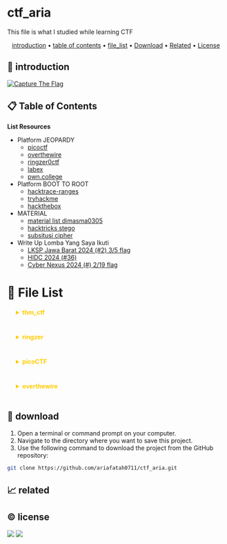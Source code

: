 # ctf_aria

This file is what I studied while learning CTF

<p align="center">
  <a href="#introduction">introduction</a> •
  <a href="#table-of-contents">table of contents</a> •
  <a href="#file-list">file_list</a> •
  <a href="#download">Download</a> •
  <a href="#related">Related</a> •
  <a href="#license">License</a>
</p>

<p id="introduction"></p>

## 🚀 introduction

<p align="left"> 
  <a href="#">
    <img alt="Capture The Flag" src="https://img.shields.io/badge/-Capture%20The%20Flag-FF5733?style=flat-square&logo=flag&logoColor=white" />
  </a>
</p>

<p id="table-of-contents"></p>

## 📋 Table of Contents

<b>List Resources</b>

<ul>
  <li>Platform JEOPARDY<ul>
    <li><a href="https://play.picoctf.org">picoctf</a></li>
    <li><a href="https://overthewire.org">overthewire</a></li>
    <li><a href="https://ringzer0ctf.com">ringzer0ctf</a></li>
    <li><a href="https://labex.io">labex</a></li>
    <li><a href="https://pwn.college">pwn.college</a></li>
  </ul></li>
  <li>Platform BOOT TO ROOT<ul>
    <li><a href="https://hacktrace-ranges.id">hacktrace-ranges</a></li>
    <li><a href="https://tryhackme.com">tryhackme</a></li>
    <li><a href="https:/www.hackthebox.com">hackthebox</a></li>
  </ul></li>
  <li>MATERIAL<ul>
    <li><a href="https://dimasma0305.github.io/Cyber-Security-Learning-Resources/Resource_List/Link_Bermanfaat">material list dimasma0305</a></li>
    <li><a href="https://book.hacktricks.xyz/crypto-and-stego/stego-tricks">hacktricks stego</a></li>
    <li><a href="https://www.quipqiup.com/">subsitusi cipher</a></li>
  </ul></li>
   <li>Write Up Lomba Yang Saya Ikuti<ul>
    <li><a href="https://drive.google.com/drive/folders/1vyxHyRjd-YIiS12Yys3Tfl03jCzN8Q5a?usp=sharing">LKSP Jawa Barat 2024 (#2) 3/5 flag</a></li>
    <li><a href="https://drive.google.com/drive/folders/1BdVNx5qjON1tRhbKsVNTvZAf4j1kbIcK?usp=sharing">HIDC 2024 (#36)</a></li>
    <li><a href="https://drive.google.com/drive/folders/1tWKEWgygs_bMwF3wFQvLpKDsLTb0dqCA?usp=sharing">Cyber Nexus 2024 (#) 2/19 flag</a></li>
  </ul></li>
</ul>

<p id="file-list"></p>

# 📄 File List

<details>
<summary style='margin: 20px; color: #fc0;'><b>thm_ctf</b></summary>
<ul>
  <li><a href='thm_ctf/E1_bounty%20hacker.md'>E1_bounty hacker</a></li>
  <li><a href='thm_ctf/E1_rootme.md'>E1_rootme</a></li>
  <li><a href='thm_ctf/E2_basic_pentesting.md'>E2_basic_pentesting</a></li>
  <li><a href='thm_ctf/_step_by_step.md'>_step_by_step</a></li>
</ul>
</details>

<details>
<summary style='margin: 20px; color: #fc0;'><b>ringzer</b></summary>
<details>
<summary><b>Jail_Escaping</b></summary>
<ul>
  <li><a href='ringzer/Jail_Escaping/bash%20jail%201.md'>bash jail 1</a></li>
  <li><a href='ringzer/Jail_Escaping/bash%20jail%202.md'>bash jail 2</a></li>
  <li><a href='ringzer/Jail_Escaping/bash%20jail%203%20un.md'>bash jail 3 un</a></li>
</ul>
</details>

<details>
<summary><b>cryptography</b></summary>
<ul>
  <li><a href='ringzer/cryptography/1_File%20recovery.md'>1_File recovery</a></li>
  <li><a href='ringzer/cryptography/1_Some%20martian%20message.md'>1_Some martian message</a></li>
  <li><a href='ringzer/cryptography/1_You%20re%20drunk.md'>1_You re drunk</a></li>
  <li><a href='ringzer/cryptography/2_Martian%20message%20part%202.md'>2_Martian message part 2</a></li>
  <li><a href='ringzer/cryptography/2_Public%20key%20recovery.md'>2_Public key recovery</a></li>
  <li><a href='ringzer/cryptography/3_I%20Lost%20my%20password%20can%20you%20find%20it.md'>3_I Lost my password can you find it</a></li>
  <li><a href='ringzer/cryptography/3_Martian%20message%20part%203.md'>3_Martian message part 3</a></li>
  <li><a href='ringzer/cryptography/4_Encrypted%20ZIP%20un.md'>4_Encrypted ZIP un</a></li>
</ul>
</details>

</details>

<details>
<summary style='margin: 20px; color: #fc0;'><b>picoCTF</b></summary>
<details>
<summary><b>web_exploit</b></summary>
<ul>
  <li><a href='picoCTF/web_exploit/E_Bookmarklet.md'>E_Bookmarklet</a></li>
  <li><a href='picoCTF/web_exploit/E_Cookies.md'>E_Cookies</a></li>
  <li><a href='picoCTF/web_exploit/E_GET_aHEAD.md'>E_GET_aHEAD</a></li>
  <li><a href='picoCTF/web_exploit/E_Includes.md'>E_Includes</a></li>
  <li><a href='picoCTF/web_exploit/E_Insp3ct0r.md'>E_Insp3ct0r</a></li>
  <li><a href='picoCTF/web_exploit/E_Inspect_HTML.md'>E_Inspect_HTML</a></li>
  <li><a href='picoCTF/web_exploit/E_IntroToBurp.md'>E_IntroToBurp</a></li>
  <li><a href='picoCTF/web_exploit/E_Local%20Authority.md'>E_Local Authority</a></li>
  <li><a href='picoCTF/web_exploit/E_Scavenger%20Hunt.md'>E_Scavenger Hunt</a></li>
  <li><a href='picoCTF/web_exploit/E_Unminify.md'>E_Unminify</a></li>
  <li><a href='picoCTF/web_exploit/E_WebDecode.md'>E_WebDecode</a></li>
  <li><a href='picoCTF/web_exploit/E_dont-use-client-side.md'>E_dont-use-client-side</a></li>
  <li><a href='picoCTF/web_exploit/E_logon.md'>E_logon</a></li>
  <li><a href='picoCTF/web_exploit/E_where%20are%20the%20robots.md'>E_where are the robots</a></li>
  <li><a href='picoCTF/web_exploit/M_picobrowser.md'>M_picobrowser</a></li>
</ul>
</details>

<details>
<summary><b>reverse</b></summary>
<ul>
  <li><a href='picoCTF/reverse/E_Transformation.md'>E_Transformation</a></li>
  <li><a href='picoCTF/reverse/E_vault-door-training.md'>E_vault-door-training</a></li>
  <li><a href='picoCTF/reverse/M_GDB%20baby%20step%201.md'>M_GDB baby step 1</a></li>
  <li><a href='picoCTF/reverse/M_Packer.md'>M_Packer</a></li>
  <li><a href='picoCTF/reverse/M_un_GDB%20baby%20step%202.md'>M_un_GDB baby step 2</a></li>
</ul>
</details>

<details>
<summary><b>forensics</b></summary>
<ul>
  <li><a href='picoCTF/forensics/E_CanYouSee.md'>E_CanYouSee</a></li>
  <li><a href='picoCTF/forensics/E_Glory%20of%20the%20Garden.md'>E_Glory of the Garden</a></li>
  <li><a href='picoCTF/forensics/E_Scan%20Surprise.md'>E_Scan Surprise</a></li>
  <li><a href='picoCTF/forensics/E_Secret%20of%20the%20Polyglot.md'>E_Secret of the Polyglot</a></li>
  <li><a href='picoCTF/forensics/E_Verify.md'>E_Verify</a></li>
  <li><a href='picoCTF/forensics/E_information.md'>E_information</a></li>
  <li><a href='picoCTF/forensics/M_un_PcapPoisoning.md'>M_un_PcapPoisoning</a></li>
</ul>
</details>

<details>
<summary><b>cryptography</b></summary>
<ul>
  <li><a href='picoCTF/cryptography/E_13.md'>E_13</a></li>
  <li><a href='picoCTF/cryptography/E_Mod%2026.md'>E_Mod 26</a></li>
  <li><a href='picoCTF/cryptography/E_The%20Numbers.md'>E_The Numbers</a></li>
  <li><a href='picoCTF/cryptography/E_interencdec.md'>E_interencdec</a></li>
  <li><a href='picoCTF/cryptography/M_Easy1.md'>M_Easy1</a></li>
  <li><a href='picoCTF/cryptography/M_Mind%20your%20Ps%20and%20Qs.md'>M_Mind your Ps and Qs</a></li>
  <li><a href='picoCTF/cryptography/M_Mr-Worldwide.md'>M_Mr-Worldwide</a></li>
  <li><a href='picoCTF/cryptography/M_So%20Meta.md'>M_So Meta</a></li>
  <li><a href='picoCTF/cryptography/M_Vigenere.md'>M_Vigenere</a></li>
  <li><a href='picoCTF/cryptography/M_caesar.md'>M_caesar</a></li>
  <li><a href='picoCTF/cryptography/M_rotation.md'>M_rotation</a></li>
  <li><a href='picoCTF/cryptography/M_substitution0.md'>M_substitution0</a></li>
  <li><a href='picoCTF/cryptography/M_substitution1.md'>M_substitution1</a></li>
  <li><a href='picoCTF/cryptography/M_substitution2.md'>M_substitution2</a></li>
  <li><a href='picoCTF/cryptography/M_un_Mini%20RSA.md'>M_un_Mini RSA</a></li>
  <li><a href='picoCTF/cryptography/M_un_morse-code.md'>M_un_morse-code</a></li>
</ul>
</details>

<details>
<summary><b>general</b></summary>
<ul>
  <li><a href='picoCTF/general/E_2Warm.md'>E_2Warm</a></li>
  <li><a href='picoCTF/general/E_Bases.md'>E_Bases</a></li>
  <li><a href='picoCTF/general/E_Big%20Zip.md'>E_Big Zip</a></li>
  <li><a href='picoCTF/general/E_Binary%20Search.md'>E_Binary Search</a></li>
  <li><a href='picoCTF/general/E_Blame%20Game.md'>E_Blame Game</a></li>
  <li><a href='picoCTF/general/E_Codebook.md'>E_Codebook</a></li>
  <li><a href='picoCTF/general/E_Collaborative%20Development.md'>E_Collaborative Development</a></li>
  <li><a href='picoCTF/general/E_Commitment%20Issues.md'>E_Commitment Issues</a></li>
  <li><a href='picoCTF/general/E_First%20Find.md'>E_First Find</a></li>
  <li><a href='picoCTF/general/E_First%20Grep.md'>E_First Grep</a></li>
  <li><a href='picoCTF/general/E_Glitch%20Cat.md'>E_Glitch Cat</a></li>
  <li><a href='picoCTF/general/E_HashingJobApp.md'>E_HashingJobApp</a></li>
  <li><a href='picoCTF/general/E_Lets%20Warm%20Up.md'>E_Lets Warm Up</a></li>
  <li><a href='picoCTF/general/E_Magikarp%20Ground%20Mission.md'>E_Magikarp Ground Mission</a></li>
  <li><a href='picoCTF/general/E_Nice%20netcat.md'>E_Nice netcat</a></li>
  <li><a href='picoCTF/general/E_Obedient%20Cat.md'>E_Obedient Cat</a></li>
  <li><a href='picoCTF/general/E_PW%20Crack%201.md'>E_PW Crack 1</a></li>
  <li><a href='picoCTF/general/E_PW%20Crack%202.md'>E_PW Crack 2</a></li>
  <li><a href='picoCTF/general/E_Python%20Wrangling.md'>E_Python Wrangling</a></li>
  <li><a href='picoCTF/general/E_Static%20aint%20always%20noise.md'>E_Static aint always noise</a></li>
  <li><a href='picoCTF/general/E_Super%20SSH.md'>E_Super SSH</a></li>
  <li><a href='picoCTF/general/E_Tab,%20Tab,%20Attack.md'>E_Tab, Tab, Attack</a></li>
  <li><a href='picoCTF/general/E_Time%20Machine.md'>E_Time Machine</a></li>
  <li><a href='picoCTF/general/E_Warmed%20Up.md'>E_Warmed Up</a></li>
  <li><a href='picoCTF/general/E_Wave%20a%20flag.md'>E_Wave a flag</a></li>
  <li><a href='picoCTF/general/E_binhexa.md'>E_binhexa</a></li>
  <li><a href='picoCTF/general/E_convertme.py.md'>E_convertme.py</a></li>
  <li><a href='picoCTF/general/E_endianness.md'>E_endianness</a></li>
  <li><a href='picoCTF/general/E_fixme1.py.md'>E_fixme1.py</a></li>
  <li><a href='picoCTF/general/E_fixme2.py.md'>E_fixme2.py</a></li>
  <li><a href='picoCTF/general/E_repetitions.md'>E_repetitions</a></li>
  <li><a href='picoCTF/general/E_runme.py.md'>E_runme.py</a></li>
  <li><a href='picoCTF/general/E_strings%20it.md'>E_strings it</a></li>
  <li><a href='picoCTF/general/E_whats%20a%20net%20cat.md'>E_whats a net cat</a></li>
  <li><a href='picoCTF/general/M_ASCII%20Numbers.md'>M_ASCII Numbers</a></li>
  <li><a href='picoCTF/general/M_Based.md'>M_Based</a></li>
  <li><a href='picoCTF/general/M_PW%20Crack%203.md'>M_PW Crack 3</a></li>
  <li><a href='picoCTF/general/M_PW%20Crack%204.md'>M_PW Crack 4</a></li>
  <li><a href='picoCTF/general/M_PW%20Crack%205.md'>M_PW Crack 5</a></li>
  <li><a href='picoCTF/general/M_Permissions.md'>M_Permissions</a></li>
  <li><a href='picoCTF/general/M_Serpentine.md'>M_Serpentine</a></li>
  <li><a href='picoCTF/general/M_Specialer.md'>M_Specialer</a></li>
  <li><a href='picoCTF/general/M_chrono.md'>M_chrono</a></li>
  <li><a href='picoCTF/general/M_flag_shop.md'>M_flag_shop</a></li>
  <li><a href='picoCTF/general/M_plumbing.md'>M_plumbing</a></li>
  <li><a href='picoCTF/general/M_un_Special.md'>M_un_Special</a></li>
  <li><a href='picoCTF/general/M_useless.md'>M_useless</a></li>
</ul>
</details>

</details>

<details>
<summary style='margin: 20px; color: #fc0;'><b>overthewire</b></summary>
<details>
<summary><b>leviathan</b></summary>
<ul>
  <li><a href='overthewire/leviathan/level%2001.md'>level 01</a></li>
  <li><a href='overthewire/leviathan/level%2002%20un.md'>level 02 un</a></li>
</ul>
</details>

<details>
<summary><b>natas</b></summary>
<ul>
  <li><a href='overthewire/natas/level%2000.md'>level 00</a></li>
  <li><a href='overthewire/natas/level%2001.md'>level 01</a></li>
  <li><a href='overthewire/natas/level%2002.md'>level 02</a></li>
  <li><a href='overthewire/natas/level%2003.md'>level 03</a></li>
  <li><a href='overthewire/natas/level%2004.md'>level 04</a></li>
  <li><a href='overthewire/natas/level%2005.md'>level 05</a></li>
  <li><a href='overthewire/natas/level%2006.md'>level 06</a></li>
  <li><a href='overthewire/natas/level%2007.md'>level 07</a></li>
  <li><a href='overthewire/natas/level%2008.md'>level 08</a></li>
  <li><a href='overthewire/natas/level%2009.md'>level 09</a></li>
  <li><a href='overthewire/natas/level%2010.md'>level 10</a></li>
  <li><a href='overthewire/natas/level%2011.md'>level 11</a></li>
  <li><a href='overthewire/natas/level%2012.md'>level 12</a></li>
  <li><a href='overthewire/natas/level%2013.md'>level 13</a></li>
  <li><a href='overthewire/natas/level%2014.md'>level 14</a></li>
  <li><a href='overthewire/natas/level%2015.md'>level 15</a></li>
  <li><a href='overthewire/natas/level%2016.md'>level 16</a></li>
  <li><a href='overthewire/natas/level%2017.md'>level 17</a></li>
  <li><a href='overthewire/natas/level%2018%20un.md'>level 18 un</a></li>
  <li><a href='overthewire/natas/level%2019%20un.md'>level 19 un</a></li>
  <li><a href='overthewire/natas/level%2020%20un.md'>level 20 un</a></li>
</ul>
</details>

<details>
<summary><b>bandit</b></summary>
<ul>
  <li><a href='overthewire/bandit/level%2001.md'>level 01</a></li>
  <li><a href='overthewire/bandit/level%2002.md'>level 02</a></li>
  <li><a href='overthewire/bandit/level%2003.md'>level 03</a></li>
  <li><a href='overthewire/bandit/level%2004.md'>level 04</a></li>
  <li><a href='overthewire/bandit/level%2005.md'>level 05</a></li>
  <li><a href='overthewire/bandit/level%2006.md'>level 06</a></li>
  <li><a href='overthewire/bandit/level%2007.md'>level 07</a></li>
  <li><a href='overthewire/bandit/level%2008.md'>level 08</a></li>
  <li><a href='overthewire/bandit/level%2009.md'>level 09</a></li>
  <li><a href='overthewire/bandit/level%2010.md'>level 10</a></li>
  <li><a href='overthewire/bandit/level%2011.md'>level 11</a></li>
  <li><a href='overthewire/bandit/level%2012.md'>level 12</a></li>
  <li><a href='overthewire/bandit/level%2013.md'>level 13</a></li>
  <li><a href='overthewire/bandit/level%2014.md'>level 14</a></li>
  <li><a href='overthewire/bandit/level%2015.md'>level 15</a></li>
  <li><a href='overthewire/bandit/level%2016.md'>level 16</a></li>
  <li><a href='overthewire/bandit/level%2017.md'>level 17</a></li>
  <li><a href='overthewire/bandit/level%2018.md'>level 18</a></li>
  <li><a href='overthewire/bandit/level%2019.md'>level 19</a></li>
  <li><a href='overthewire/bandit/level%2020.md'>level 20</a></li>
  <li><a href='overthewire/bandit/level%2021.md'>level 21</a></li>
  <li><a href='overthewire/bandit/level%2022.md'>level 22</a></li>
  <li><a href='overthewire/bandit/level%2023.md'>level 23</a></li>
  <li><a href='overthewire/bandit/level%2024.md'>level 24</a></li>
  <li><a href='overthewire/bandit/level%2025.md'>level 25</a></li>
  <li><a href='overthewire/bandit/level%2026.md'>level 26</a></li>
  <li><a href='overthewire/bandit/level%2027.md'>level 27</a></li>
  <li><a href='overthewire/bandit/level%2028.md'>level 28</a></li>
  <li><a href='overthewire/bandit/level%2029.md'>level 29</a></li>
  <li><a href='overthewire/bandit/level%2030.md'>level 30</a></li>
  <li><a href='overthewire/bandit/level%2031.md'>level 31</a></li>
  <li><a href='overthewire/bandit/level%2032.md'>level 32</a></li>
  <li><a href='overthewire/bandit/level%2033.md'>level 33</a></li>
</ul>
</details>

<details>
<summary><b>krypton</b></summary>
<ul>
  <li><a href='overthewire/krypton/level%2001.md'>level 01</a></li>
  <li><a href='overthewire/krypton/level%2002.md'>level 02</a></li>
  <li><a href='overthewire/krypton/level%2003.md'>level 03</a></li>
  <li><a href='overthewire/krypton/level%2004.md'>level 04</a></li>
  <li><a href='overthewire/krypton/level%2005.md'>level 05</a></li>
  <li><a href='overthewire/krypton/level%2006.md'>level 06</a></li>
  <li><a href='overthewire/krypton/level%2007.md'>level 07</a></li>
</ul>
</details>

</details>

<p id="download"></p>

## 🔨 download

1. Open a terminal or command prompt on your computer.
2. Navigate to the directory where you want to save this project.
3. Use the following command to download the project from the GitHub repository:
```sh
git clone https://github.com/ariafatah0711/ctf_aria.git
```

<p id="related"></p>

## 📈 related

<p id="license"></p>

## ©️ license
<a href="https://github.com/ariafatah0711" alt="CREATED"><img src="https://img.shields.io/static/v1?style=for-the-badge&label=CREATED%20BY&message=ariafatah0711&color=000000"></a>
<a href="https://github.com/ariafatah0711/ariafatah0711/blob/main/LICENSE" alt="LICENSE"><img src="https://img.shields.io/static/v1?style=for-the-badge&label=LICENSE&message=MIT&color=000000"></a>
